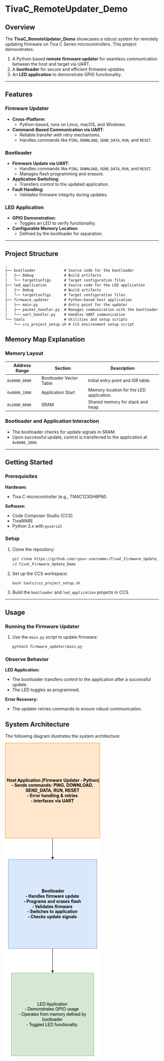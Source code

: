 # TivaC_RemoteUpdater_Demo

## Overview
The **TivaC_RemoteUpdater_Demo** showcases a robust system for remotely updating firmware on Tiva C Series microcontrollers. This project demonstrates:
1. A Python-based **remote firmware updater** for seamless communication between the host and target via UART.
2. A **bootloader** for secure and efficient firmware updates.
3. An **LED application** to demonstrate GPIO functionality.

---

## Features

### Firmware Updater
- **Cross-Platform**:
  - Python-based, runs on Linux, macOS, and Windows.
- **Command-Based Communication via UART**:
  - Reliable transfer with retry mechanisms.
  - Handles commands like `PING`, `DOWNLOAD`, `SEND_DATA`, `RUN`, and `RESET`.

### Bootloader
- **Firmware Update via UART**:
  - Handles commands like `PING`, `DOWNLOAD`, `SEND_DATA`, `RUN`, and `RESET`.
  - Manages flash programming and erasure.
- **Application Switching**:
  - Transfers control to the updated application.
- **Fault Handling**:
  - Validates firmware integrity during updates.

### LED Application
- **GPIO Demonstration**:
  - Toggles an LED to verify functionality.
- **Configurable Memory Location**:
  - Defined by the bootloader for separation.
---

## Project Structure

```plaintext
.
├── bootloader             # Source code for the bootloader
│   ├── Debug              # Build artifacts
│   └── targetConfigs      # Target configuration files
├── led_application        # Source code for the LED application
│   ├── Debug              # Build artifacts
│   └── targetConfigs      # Target configuration files
├── firmware_updater       # Python-based host application
│   ├── main.py            # Entry point for the updater
│   ├── packet_handler.py  # Manages communication with the bootloader
│   └── uart_handler.py    # Handles UART communication
└── tools                  # Utilities and setup scripts
    └── ccs_project_setup.sh # CCS environment setup script
```

## Memory Map Explanation

### Memory Layout
| Address Range  | Section                     | Description                                 |
|----------------|-----------------------------|---------------------------------------------|
| `0x0000_0000`  | Bootloader Vector Table     | Initial entry point and ISR table.          |
| `0x0000_2800`  | Application Start           | Memory location for the LED application.    |
| `0x2000_0000`  | SRAM                        | Shared memory for stack and heap.           |

### Bootloader and Application Interaction
- The bootloader checks for update signals in SRAM.
- Upon successful update, control is transferred to the application at `0x0000_2800`.

---

## Getting Started

### Prerequisites
**Hardware:**
- Tiva C microcontroller (e.g., TM4C123GH6PM).

**Software:**
- Code Composer Studio (CCS)
- TivaWARE
- Python 3.x with `pyserial`

### Setup
1. Clone the repository:
    ```bash
    git clone https://github.com/<your-username>/TivaC_Firmware_Update_Demo.git
    cd TivaC_Firmware_Update_Demo
    ```

2. Set up the CCS workspace:
    ```bash
    bash tools/ccs_project_setup.sh
    ```

3. Build the `bootloader` and `led_application` projects in CCS.

---

## Usage

### Running the Firmware Updater
1. Use the `main.py` script to update firmware:
    ```bash
    python3 firmware_updater/main.py
    ```

### Observe Behavior
**LED Application:**
- The bootloader transfers control to the application after a successful update.
- The LED toggles as programmed.

**Error Recovery:**
- The updater retries commands to ensure robust communication.


## System Architecture

The following diagram illustrates the system architecture:

![System Architecture](docs/system_architecture.png)

